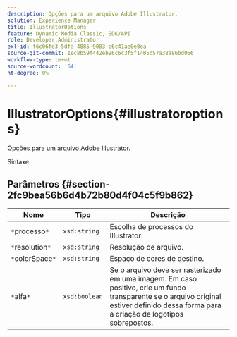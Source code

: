```yaml
---
description: Opções para um arquivo Adobe Illustrator.
solution: Experience Manager
title: IllustratorOptions
feature: Dynamic Media Classic, SDK/API
role: Developer,Administrator
exl-id: f6c06fe3-5dfa-4885-9083-c6c41ae0e0ea
source-git-commit: 1ec8b59f442eb96c6c3f5f1405d57a38a86bd056
workflow-type: tm+mt
source-wordcount: '64'
ht-degree: 0%

---
```


# IllustratorOptions{#illustratoroptions}

Opções para um arquivo Adobe Illustrator.

Sintaxe

## Parâmetros {#section-2fc9bea56b6d4b72b80d4f04c5f9b862}

| Nome | Tipo | Descrição |
|---|---|---|
| `*`processo`*` | `xsd:string` | Escolha de processos do Illustrator. |
| `*`resolution`*` | `xsd:string` | Resolução de arquivo. |
| `*`colorSpace`*` | `xsd:string` | Espaço de cores de destino. |
| `*`alfa`*` | `xsd:boolean` | Se o arquivo deve ser rasterizado em uma imagem. Em caso positivo, crie um fundo transparente se o arquivo original estiver definido dessa forma para a criação de logotipos sobrepostos. |
